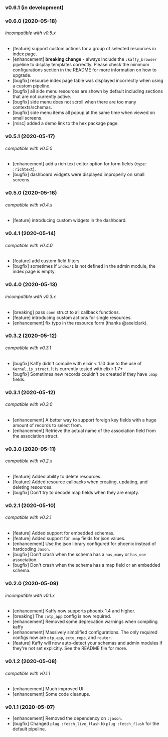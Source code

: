 ### v0.6.1 (in development)

### v0.6.0 (2020-05-18)

###### incompatible with v0.5.x

- [feature] support custom actions for a group of selected resources in index page.
- [enhancement] **breaking change** - always include the `:kaffy_browser` pipeline to display templates correctly. Please check the minimum configurations section in the README for more information on how to upgrade.
- [bugfix] resource index page table was displayed incorrectly when using a custom pipeline.
- [bugfix] all side menu resources are shown by default including sections that are not currently active.
- [bugfix] side menu does not scroll when there are too many contexts/schemas.
- [bugfix] side menu items all popup at the same time when viewed on small screens.
- [misc] added a demo link to the hex package page.

### v0.5.1 (2020-05-17)

###### compatible with v0.5.0

- [enhancement] add a rich text editor option for form fields (`type: :richtext`).
- [bugfix] dashboard widgets were displayed improperly on small screens.

### v0.5.0 (2020-05-16)

###### compatible with v0.4.x

- [feature] introducing custom widgets in the dashboard.

### v0.4.1 (2020-05-14)

###### compatible with v0.4.0

- [feature] add custom field filters.
- [bugfix] sometimes if `index/1` is not defined in the admin module, the index page is empty.

### v0.4.0 (2020-05-13)

###### incompatible with v0.3.x

- [breaking] pass `conn` struct to all callback functions.
- [feature] introducing custom actions for single resources.
- [enhancement] fix typo in the resource form (thanks @axelclark).

### v0.3.2 (2020-05-12)

###### compatible with v0.3.1

- [bugfix] Kaffy didn't compile with elixir < 1.10 due to the use of `Kernel.is_struct`. It is currently tested with elixir 1.7+
- [bugfix] Sometimes new records couldn't be created if they have `:map` fields.

### v0.3.1 (2020-05-12)

###### compatible with v0.3.0

- [enhancement] A better way to support foreign key fields with a huge amount of records to select from.
- [enhancement] Retrieve the actual name of the association field from the association struct.

### v0.3.0 (2020-05-11)

###### compatible with v0.2.x

- [feature] Added ability to delete resources.
- [feature] Added resource callbacks when creating, updating, and deleting resources.
- [bugfix] Don't try to decode map fields when they are empty.

### v0.2.1 (2020-05-10)

###### compatible with v0.2.1

- [feature] Added support for embedded schemas.
- [feature] Added support for `:map` fields for json values.
- [enhancement] Use the json library configured for phoenix instead of hardcoding `Jason`.
- [bugfix] Don't crash when the schema has a `has_many` or `has_one` association.
- [bugfix] Don't crash when the schema has a map field or an embedded schema.

### v0.2.0 (2020-05-09)

###### incompatible with v0.1.x

- [enhancement] Kaffy now supports phoenix 1.4 and higher.
- [breaking] The `:otp_app` config is now required.
- [enhancement] Removed some deprecation warnings when compiling kaffy
- [enhancement] Massively simplified configurations. The only required configs now are `otp_app`, `ecto_repo`, and `router`.
- [feature] Kaffy will now auto-detect your schemas and admin modules if they're not set explicitly. See the README file for more.

### v0.1.2 (2020-05-08)

###### compatible with v0.1.1

- [enhancement] Much improved UI.
- [enhancement] Some code cleanups.

### v0.1.1 (2020-05-07)

- [enhancement] Removed the dependency on `:jason`.
- [bugfix] Changed `plug :fetch_live_flash` to `plug :fetch_flash` for the default pipeline.
